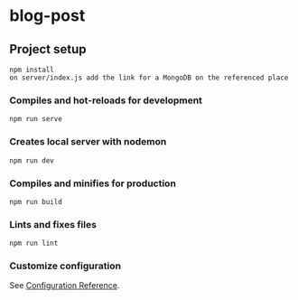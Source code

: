 # blog-post

## Project setup
```
npm install
on server/index.js add the link for a MongoDB on the referenced place
```

### Compiles and hot-reloads for development
```
npm run serve
```
### Creates local server with nodemon
```
npm run dev
```
### Compiles and minifies for production
```
npm run build
```

### Lints and fixes files
```
npm run lint
```

### Customize configuration
See [Configuration Reference](https://cli.vuejs.org/config/).
